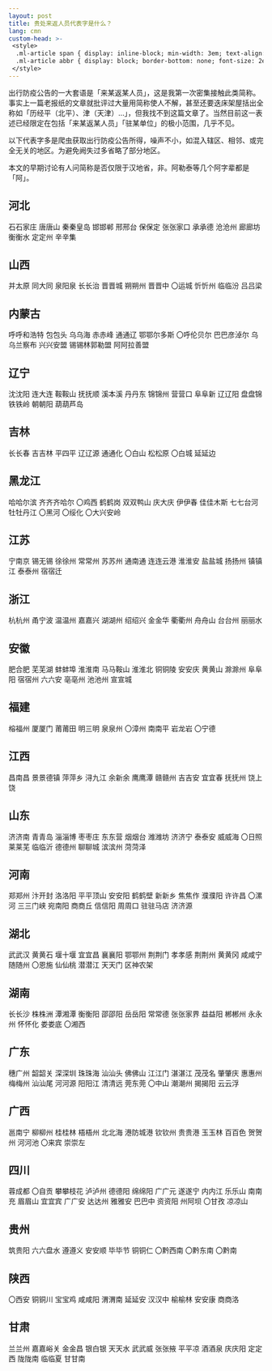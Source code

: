```yaml
---
layout: post
title: 贵处来返人员代表字是什么？
lang: cmn
custom-head: >-
 <style>
  .ml-article span { display: inline-block; min-width: 3em; text-align: center; line-height: 1.25; }
  .ml-article abbr { display: block; border-bottom: none; font-size: 2em; font-family: KaiTi; }
 </style>
---
```

出行防疫公告的一大套语是「来某返某人员」，这是我第一次密集接触此类简称。事实上一篇老报纸的文章就批评过大量用简称使人不解，甚至还要迭床架屋括出全称如「历经平（北平）、津（天津）…」，但我找不到这篇文章了。当然目前这一表述已经限定在包括「来某返某人员」「驻某单位」的极小范围，几乎不见。

以下代表字多是爬虫获取出行防疫公告所得，噪声不小，如混入辖区、相邻、或完全无关的地区。为避免阙失过多省略了部分地区。

<!--more-->

本文的早期讨论有人问简称是否仅限于汉地省，非。阿勒泰等几个阿字辈都是「阿」。

## 河北

<span><abbr>石</abbr>石家庄</span>
<span><abbr>唐</abbr>唐山</span>
<span><abbr>秦</abbr>秦皇岛</span>
<span><abbr>邯</abbr>邯郸</span>
<span><abbr>邢</abbr>邢台</span>
<span><abbr>保</abbr>保定</span>
<span><abbr>张</abbr>张家口</span>
<span><abbr>承</abbr>承德</span>
<span><abbr>沧</abbr>沧州</span>
<span><abbr>廊</abbr>廊坊</span>
<span><abbr>衡</abbr>衡水</span>
<span><abbr>定</abbr>定州</span>
<span><abbr>辛</abbr>辛集</span>

## 山西

<span><abbr>并</abbr>太原</span>
<span><abbr>同</abbr>大同</span>
<span><abbr>泉</abbr>阳泉</span>
<span><abbr>长</abbr>长治</span>
<span><abbr>晋</abbr>晋城</span>
<span><abbr>朔</abbr>朔州</span>
<span><abbr>晋</abbr>晋中</span>
<span><abbr>〇</abbr>运城</span>
<span><abbr>忻</abbr>忻州</span>
<span><abbr>临</abbr>临汾</span>
<span><abbr>吕</abbr>吕梁</span>

## 内蒙古

<span><abbr>呼</abbr>呼和浩特</span>
<span><abbr>包</abbr>包头</span>
<span><abbr>乌</abbr>乌海</span>
<span><abbr>赤</abbr>赤峰</span>
<span><abbr>通</abbr>通辽</span>
<span><abbr>鄂</abbr>鄂尔多斯</span>
<span><abbr>〇</abbr>呼伦贝尔</span>
<span><abbr>巴</abbr>巴彦淖尔</span>
<span><abbr>乌</abbr>乌兰察布</span>
<span><abbr>兴</abbr>兴安盟</span>
<span><abbr>锡</abbr>锡林郭勒盟</span>
<span><abbr>阿</abbr>阿拉善盟</span>

## 辽宁

<span><abbr>沈</abbr>沈阳</span>
<span><abbr>连</abbr>大连</span>
<span><abbr>鞍</abbr>鞍山</span>
<span><abbr>抚</abbr>抚顺</span>
<span><abbr>溪</abbr>本溪</span>
<span><abbr>丹</abbr>丹东</span>
<span><abbr>锦</abbr>锦州</span>
<span><abbr>营</abbr>营口</span>
<span><abbr>阜</abbr>阜新</span>
<span><abbr>辽</abbr>辽阳</span>
<span><abbr>盘</abbr>盘锦</span>
<span><abbr>铁</abbr>铁岭</span>
<span><abbr>朝</abbr>朝阳</span>
<span><abbr>葫</abbr>葫芦岛</span>

## 吉林

<span><abbr>长</abbr>长春</span>
<span><abbr>吉</abbr>吉林</span>
<span><abbr>平</abbr>四平</span>
<span><abbr>辽</abbr>辽源</span>
<span><abbr>通</abbr>通化</span>
<span><abbr>〇</abbr>白山</span>
<span><abbr>松</abbr>松原</span>
<span><abbr>〇</abbr>白城</span>
<span><abbr>延</abbr>延边</span>

## 黑龙江

<span><abbr>哈</abbr>哈尔滨</span>
<span><abbr>齐</abbr>齐齐哈尔</span>
<span><abbr>〇</abbr>鸡西</span>
<span><abbr>鹤</abbr>鹤岗</span>
<span><abbr>双</abbr>双鸭山</span>
<span><abbr>庆</abbr>大庆</span>
<span><abbr>伊</abbr>伊春</span>
<span><abbr>佳</abbr>佳木斯</span>
<span><abbr>七</abbr>七台河</span>
<span><abbr>牡</abbr>牡丹江</span>
<span><abbr>〇</abbr>黑河</span>
<span><abbr>〇</abbr>绥化</span>
<span><abbr>〇</abbr>大兴安岭</span>

## 江苏

<span><abbr>宁</abbr>南京</span>
<span><abbr>锡</abbr>无锡</span>
<span><abbr>徐</abbr>徐州</span>
<span><abbr>常</abbr>常州</span>
<span><abbr>苏</abbr>苏州</span>
<span><abbr>通</abbr>南通</span>
<span><abbr>连</abbr>连云港</span>
<span><abbr>淮</abbr>淮安</span>
<span><abbr>盐</abbr>盐城</span>
<span><abbr>扬</abbr>扬州</span>
<span><abbr>镇</abbr>镇江</span>
<span><abbr>泰</abbr>泰州</span>
<span><abbr>宿</abbr>宿迁</span>

## 浙江

<span><abbr>杭</abbr>杭州</span>
<span><abbr>甬</abbr>宁波</span>
<span><abbr>温</abbr>温州</span>
<span><abbr>嘉</abbr>嘉兴</span>
<span><abbr>湖</abbr>湖州</span>
<span><abbr>绍</abbr>绍兴</span>
<span><abbr>金</abbr>金华</span>
<span><abbr>衢</abbr>衢州</span>
<span><abbr>舟</abbr>舟山</span>
<span><abbr>台</abbr>台州</span>
<span><abbr>丽</abbr>丽水</span>

## 安徽

<span><abbr>肥</abbr>合肥</span>
<span><abbr>芜</abbr>芜湖</span>
<span><abbr>蚌</abbr>蚌埠</span>
<span><abbr>淮</abbr>淮南</span>
<span><abbr>马</abbr>马鞍山</span>
<span><abbr>淮</abbr>淮北</span>
<span><abbr>铜</abbr>铜陵</span>
<span><abbr>安</abbr>安庆</span>
<span><abbr>黄</abbr>黄山</span>
<span><abbr>滁</abbr>滁州</span>
<span><abbr>阜</abbr>阜阳</span>
<span><abbr>宿</abbr>宿州</span>
<span><abbr>六</abbr>六安</span>
<span><abbr>亳</abbr>亳州</span>
<span><abbr>池</abbr>池州</span>
<span><abbr>宣</abbr>宣城</span>

## 福建

<span><abbr>榕</abbr>福州</span>
<span><abbr>厦</abbr>厦门</span>
<span><abbr>莆</abbr>莆田</span>
<span><abbr>明</abbr>三明</span><!--三差不多-->
<span><abbr>泉</abbr>泉州</span>
<span><abbr>〇</abbr>漳州</span>
<span><abbr>南</abbr>南平</span>
<span><abbr>岩</abbr>龙岩</span>
<span><abbr>〇</abbr>宁德</span>

## 江西

<span><abbr>昌</abbr>南昌</span>
<span><abbr>景</abbr>景德镇</span>
<span><abbr>萍</abbr>萍乡</span>
<span><abbr>浔</abbr>九江</span>
<span><abbr>余</abbr>新余</span>
<span><abbr>鹰</abbr>鹰潭</span>
<span><abbr>赣</abbr>赣州</span>
<span><abbr>吉</abbr>吉安</span>
<span><abbr>宜</abbr>宜春</span>
<span><abbr>抚</abbr>抚州</span>
<span><abbr>饶</abbr>上饶</span>

## 山东

<span><abbr>济</abbr>济南</span>
<span><abbr>青</abbr>青岛</span>
<span><abbr>淄</abbr>淄博</span>
<span><abbr>枣</abbr>枣庄</span>
<span><abbr>东</abbr>东营</span>
<span><abbr>烟</abbr>烟台</span>
<span><abbr>潍</abbr>潍坊</span>
<span><abbr>济</abbr>济宁</span>
<span><abbr>泰</abbr>泰安</span>
<span><abbr>威</abbr>威海</span>
<span><abbr>〇</abbr>日照</span>
<span><abbr>莱</abbr>莱芜</span>
<span><abbr>临</abbr>临沂</span>
<span><abbr>德</abbr>德州</span>
<span><abbr>聊</abbr>聊城</span>
<span><abbr>滨</abbr>滨州</span>
<span><abbr>菏</abbr>菏泽</span>

## 河南

<span><abbr>郑</abbr>郑州</span>
<span><abbr>汴</abbr>开封</span>
<span><abbr>洛</abbr>洛阳</span>
<span><abbr>平</abbr>平顶山</span>
<span><abbr>安</abbr>安阳</span>
<span><abbr>鹤</abbr>鹤壁</span>
<span><abbr>新</abbr>新乡</span>
<span><abbr>焦</abbr>焦作</span>
<span><abbr>濮</abbr>濮阳</span>
<span><abbr>许</abbr>许昌</span>
<span><abbr>〇</abbr>漯河</span>
<span><abbr>三</abbr>三门峡</span>
<span><abbr>宛</abbr>南阳</span>
<span><abbr>商</abbr>商丘</span>
<span><abbr>信</abbr>信阳</span>
<span><abbr>周</abbr>周口</span>
<span><abbr>驻</abbr>驻马店</span>
<span><abbr>济</abbr>济源</span>

## 湖北

<span><abbr>武</abbr>武汉</span>
<span><abbr>黄</abbr>黄石</span>
<span><abbr>堰</abbr>十堰</span>
<span><abbr>宜</abbr>宜昌</span>
<span><abbr>襄</abbr>襄阳</span>
<span><abbr>鄂</abbr>鄂州</span>
<span><abbr>荆</abbr>荆门</span>
<span><abbr>孝</abbr>孝感</span>
<span><abbr>荆</abbr>荆州</span>
<span><abbr>黄</abbr>黄冈</span>
<span><abbr>咸</abbr>咸宁</span>
<span><abbr>随</abbr>随州</span>
<span><abbr>〇</abbr>恩施</span>
<span><abbr>仙</abbr>仙桃</span>
<span><abbr>潜</abbr>潜江</span>
<span><abbr>天</abbr>天门</span>
<span><abbr>区</abbr>神农架</span>

## 湖南

<span><abbr>长</abbr>长沙</span>
<span><abbr>株</abbr>株洲</span>
<span><abbr>潭</abbr>湘潭</span>
<span><abbr>衡</abbr>衡阳</span>
<span><abbr>邵</abbr>邵阳</span>
<span><abbr>岳</abbr>岳阳</span>
<span><abbr>常</abbr>常德</span>
<span><abbr>张</abbr>张家界</span>
<span><abbr>益</abbr>益阳</span>
<span><abbr>郴</abbr>郴州</span>
<span><abbr>永</abbr>永州</span>
<span><abbr>怀</abbr>怀化</span>
<span><abbr>娄</abbr>娄底</span>
<span><abbr>〇</abbr>湘西</span>

## 广东

<span><abbr>穗</abbr>广州</span>
<span><abbr>韶</abbr>韶关</span>
<span><abbr>深</abbr>深圳</span>
<span><abbr>珠</abbr>珠海</span>
<span><abbr>汕</abbr>汕头</span>
<span><abbr>佛</abbr>佛山</span>
<span><abbr>江</abbr>江门</span>
<span><abbr>湛</abbr>湛江</span>
<span><abbr>茂</abbr>茂名</span>
<span><abbr>肇</abbr>肇庆</span>
<span><abbr>惠</abbr>惠州</span>
<span><abbr>梅</abbr>梅州</span>
<span><abbr>汕</abbr>汕尾</span>
<span><abbr>河</abbr>河源</span>
<span><abbr>阳</abbr>阳江</span>
<span><abbr>清</abbr>清远</span>
<span><abbr>莞</abbr>东莞</span>
<span><abbr>〇</abbr>中山</span>
<span><abbr>潮</abbr>潮州</span>
<span><abbr>揭</abbr>揭阳</span>
<span><abbr>云</abbr>云浮</span>

## 广西

<span><abbr>邕</abbr>南宁</span>
<span><abbr>柳</abbr>柳州</span>
<span><abbr>桂</abbr>桂林</span>
<span><abbr>梧</abbr>梧州</span>
<span><abbr>北</abbr>北海</span>
<span><abbr>港</abbr>防城港</span>
<span><abbr>钦</abbr>钦州</span>
<span><abbr>贵</abbr>贵港</span>
<span><abbr>玉</abbr>玉林</span>
<span><abbr>百</abbr>百色</span>
<span><abbr>贺</abbr>贺州</span>
<span><abbr>河</abbr>河池</span>
<span><abbr>〇</abbr>来宾</span>
<span><abbr>崇</abbr>崇左</span>

## 四川

<span><abbr>蓉</abbr>成都</span>
<span><abbr>〇</abbr>自贡</span>
<span><abbr>攀</abbr>攀枝花</span>
<span><abbr>泸</abbr>泸州</span>
<span><abbr>德</abbr>德阳</span>
<span><abbr>绵</abbr>绵阳</span>
<span><abbr>广</abbr>广元</span>
<span><abbr>遂</abbr>遂宁</span>
<span><abbr>内</abbr>内江</span>
<span><abbr>乐</abbr>乐山</span>
<span><abbr>南</abbr>南充</span>
<span><abbr>眉</abbr>眉山</span>
<span><abbr>宜</abbr>宜宾</span>
<span><abbr>广</abbr>广安</span>
<span><abbr>达</abbr>达州</span>
<span><abbr>雅</abbr>雅安</span>
<span><abbr>巴</abbr>巴中</span>
<span><abbr>资</abbr>资阳</span>
<span><abbr>州</abbr>阿坝</span>
<span><abbr>〇</abbr>甘孜</span><!--有16次-->
<span><abbr>凉</abbr>凉山</span>

## 贵州

<span><abbr>筑</abbr>贵阳</span>
<span><abbr>六</abbr>六盘水</span>
<span><abbr>遵</abbr>遵义</span>
<span><abbr>安</abbr>安顺</span>
<span><abbr>毕</abbr>毕节</span>
<span><abbr>铜</abbr>铜仁</span>
<span><abbr>〇</abbr>黔西南</span>
<span><abbr>〇</abbr>黔东南</span>
<span><abbr>〇</abbr>黔南</span>

## 陕西

<span><abbr>〇</abbr>西安</span>
<span><abbr>铜</abbr>铜川</span>
<span><abbr>宝</abbr>宝鸡</span>
<span><abbr>咸</abbr>咸阳</span>
<span><abbr>渭</abbr>渭南</span>
<span><abbr>延</abbr>延安</span>
<span><abbr>汉</abbr>汉中</span>
<span><abbr>榆</abbr>榆林</span>
<span><abbr>安</abbr>安康</span>
<span><abbr>商</abbr>商洛</span>

## 甘肃

<span><abbr>兰</abbr>兰州</span>
<span><abbr>嘉</abbr>嘉峪关</span>
<span><abbr>金</abbr>金昌</span>
<span><abbr>银</abbr>白银</span>
<span><abbr>天</abbr>天水</span>
<span><abbr>武</abbr>武威</span>
<span><abbr>张</abbr>张掖</span>
<span><abbr>平</abbr>平凉</span>
<span><abbr>酒</abbr>酒泉</span>
<span><abbr>庆</abbr>庆阳</span>
<span><abbr>定</abbr>定西</span>
<span><abbr>陇</abbr>陇南</span>
<span><abbr>临</abbr>临夏</span>
<span><abbr>甘</abbr>甘南</span>
